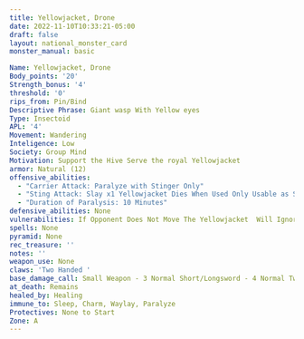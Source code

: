 ```yaml
---
title: Yellowjacket, Drone
date: 2022-11-10T10:33:21-05:00
draft: false
layout: national_monster_card
monster_manual: basic

Name: Yellowjacket, Drone
Body_points: '20'
Strength_bonus: '4'
threshold: '0'
rips_from: Pin/Bind
Descriptive Phrase: Giant wasp With Yellow eyes
Type: Insectoid
APL: '4'
Movement: Wandering
Inteligence: Low
Society: Group Mind
Motivation: Support the Hive Serve the royal Yellowjacket
armor: Natural (12)
offensive_abilities: 
  - "Carrier Attack: Paralyze with Stinger Only"
  - "Sting Attack: Slay x1 Yellowjacket Dies When Used Only Usable as Slay with Base 3 Weapon May Not be Used as Parry"
  - "Duration of Paralysis: 10 Minutes"
defensive_abilities: None
vulnerabilities: If Opponent Does Not Move The Yellowjacket  Will Ignore Them Provided They Are Not Already Engaged In Battle
spells: None
pyramid: None
rec_treasure: ''
notes: ''
weapon_use: None
claws: 'Two Handed '
base_damage_call: Small Weapon - 3 Normal Short/Longsword - 4 Normal Two Handed - 7 Paralyze or 27 Paralyze
at_death: Remains
healed_by: Healing
immune_to: Sleep, Charm, Waylay, Paralyze
Protectives: None to Start
Zone: A
---
```

